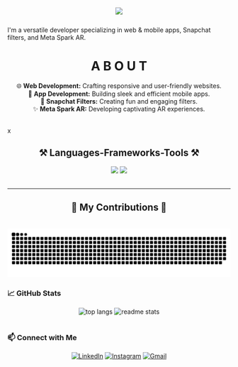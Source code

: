 <h1 align="center">
    <img src="https://readme-typing-svg.herokuapp.com/?font=Righteous&size=35&center=true&vCenter=true&width=500&height=70&duration=4000&lines=Hi+There!+👋;+I'm+Danyal+Ahmad!;" />
</h1>
I'm a versatile developer specializing in web & mobile apps, Snapchat filters, and Meta Spark AR.
<br/>

<div align="center">
<h1 align="center">A B O U T</h1>
    
🌐 **Web Development:** Crafting responsive and user-friendly websites. </br>
📱 **App Development:** Building sleek and efficient mobile apps. </br>
🎨 **Snapchat Filters:** Creating fun and engaging filters.</br>
✨ **Meta Spark AR:** Developing captivating AR experiences.</br>
</div><br>
x
<h2 align="center">⚒️ Languages-Frameworks-Tools ⚒️</h2>

<div align="center">
    <img src="https://skillicons.dev/icons?i=react,bootstrap,mui,html,css,vscode,github,figma,tailwind,git,r" />
    <img src="https://skillicons.dev/icons?i=nodejs,python,javascript,typescript,express,firebase,mongodb,c,java,nextjs,mysql,flask" /><br>
</div>

<br/>
<hr/>

<div align="center">
  <h2>🐍 My Contributions 🐍</h2>
  <br>
  <img alt="snake eating my contributions" src="https://raw.githubusercontent.com/salesp07/salesp07/output/github-contribution-grid-snake.svg" />
  <br>
</div>

### 📈 GitHub Stats
<div align="center">
<img width="350" src="https://github-readme-stats-salesp07.vercel.app/api/top-langs/?username=danyal-ahmad&hide=HTML&langs_count=8&layout=compact&theme=react&border_radius=10&size_weight=0.5&count_weight=0.5&exclude_repo=github-readme-stats" alt="top langs" /> 
<img width="350" src="https://github-readme-stats-salesp07.vercel.app/api?username=danyal-ahmad&count_private=true&show_icons=true&theme=react&rank_icon=github&border_radius=10" alt="readme stats" />
</div>
<br>

### 📫 Connect with Me
<div align="center">
    
[![LinkedIn](https://img.shields.io/badge/LinkedIn-0077B5?logo=linkedin&logoColor=white)](https://pk.linkedin.com/in/danyal-ahmaad)
[![Instagram](https://img.shields.io/badge/Instagram-E4405F?logo=instagram&logoColor=white)](https://www.instagram.com/denial_khxn/)
[![Gmail](https://img.shields.io/badge/Gmail-333333?logo=gmail&logoColor=white)](mailto:danyalahmaad.pjb@gmail.com)

</div>


